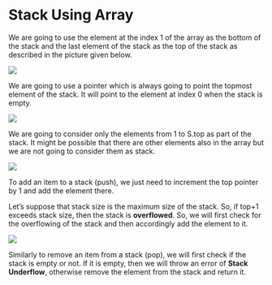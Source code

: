 # Stack Using Array
We are going to use the element at the index 1 of the array as the bottom of the stack and the last element of the stack as the top of the stack as described in the picture given below.

![](https://www.codesdope.com/staticroot/images/ds/stack8.png)

We are going to use a pointer which is always going to point the topmost element of the stack. It will point to the element at index 0 when the stack is empty.

![](https://www.codesdope.com/staticroot/images/ds/stack9.png)

We are going to consider only the elements from 1 to S.top as part of the stack. It might be possible that there are other elements also in the array but we are not going to consider them as stack.

![](https://www.codesdope.com/staticroot/images/ds/stack10.png)

To add an item to a stack (push), we just need to increment the top pointer by 1 and add the element there.

Let’s suppose that stack size is the maximum size of the stack. So, if top+1 exceeds stack size, then the stack is **overflowed**. So, we will first check for the overflowing of the stack and then accordingly add the element to it.

![](https://www.codesdope.com/staticroot/images/ds/stack11.gif)

Similarly to remove an item from a stack (pop), we will first check if the stack is empty or not. If it is empty, then we will throw an error of **Stack Underflow**, otherwise remove the element from the stack and return it.